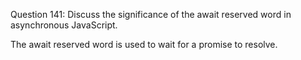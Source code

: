 Question 141: Discuss the significance of the await reserved word in asynchronous JavaScript.

The await reserved word is used to wait for a promise to resolve.
